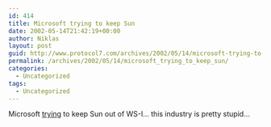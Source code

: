 ```yaml
---
id: 414
title: Microsoft trying to keep Sun
date: 2002-05-14T21:42:19+00:00
author: Niklas
layout: post
guid: http://www.protocol7.com/archives/2002/05/14/microsoft-trying-to-keep-sun/
permalink: /archives/2002/05/14/microsoft_trying_to_keep_sun/
categories:
  - Uncategorized
tags:
  - Uncategorized
---
```

<div class='microid-e435113da427aaa6b96f9c50ab1e6fc948e79c43'>
  <p>
    Microsoft <a href="http://news.com.com/2100-1001-912906.html?tag=fd_top">trying</a> to keep Sun out of WS-I&#8230; this industry is pretty stupid&#8230;
  </p>
</div>